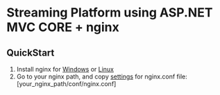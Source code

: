 # Streaming Platform using ASP.NET MVC CORE + nginx

## QuickStart

1. Install nginx for [Windows](https://nginx.org/en/docs/windows.html) or [Linux](https://nginx.org/en/linux_packages.html)
2. Go to your nginx path, and copy [settings]() for nginx.conf file: [your_nginx_path/conf/nginx.conf]
